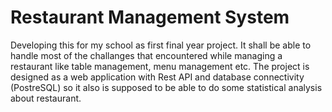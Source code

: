 # Restaurant Management System
Developing this for my school as first final year project. It shall be able to handle most of the challanges that encountered while managing a restaurant like table management, menu management etc. The project is designed as a web application with Rest API and database connectivity (PostreSQL) so it also is supposed to be able to do some statistical analysis about restaurant.
